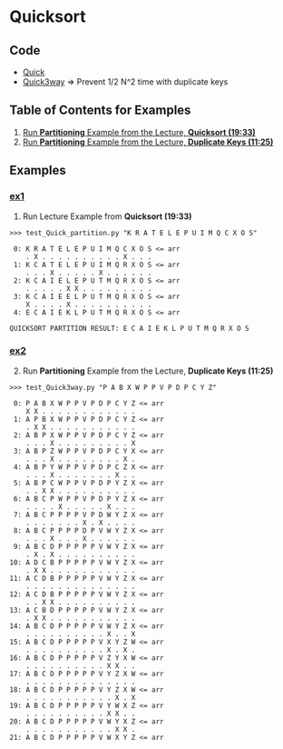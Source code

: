 # Quicksort

## Code
  * [Quick](../py/AlgsSedgewickWayne/Quick.py)
  * [Quick3way](../py/AlgsSedgewickWayne/Quick3way.py) 
    => Prevent 1/2 N^2 time with duplicate keys

## Table of Contents for Examples
  1. [Run **Partitioning** Example from the Lecture, **Quicksort (19:33)**](#ex1)
  2. [Run **Partitioning** Example from the Lecture, **Duplicate Keys (11:25)**](#ex2)

## Examples
### [ex1](#table-of-contents-for-examples)
1. Run Lecture Example from **Quicksort (19:33)**
```
>>> test_Quick_partition.py "K R A T E L E P U I M Q C X O S"
```
```
 0: K R A T E L E P U I M Q C X O S <= arr
    . X . . . . . . . . . . X . . .
 1: K C A T E L E P U I M Q R X O S <= arr
    . . . X . . . . . X . . . . . .
 2: K C A I E L E P U T M Q R X O S <= arr
    . . . . . X X . . . . . . . . .
 3: K C A I E E L P U T M Q R X O S <= arr
    X . . . . X . . . . . . . . . .
 4: E C A I E K L P U T M Q R X O S <= arr

QUICKSORT PARTITION RESULT: E C A I E K L P U T M Q R X O S
```


### [ex2](#table-of-contents-for-examples)
2. Run **Partitioning** Example from the Lecture, **Duplicate Keys (11:25)**    
```
>>> test_Quick3way.py "P A B X W P P V P D P C Y Z"
```
```
 0: P A B X W P P V P D P C Y Z <= arr
    X X . . . . . . . . . . . .
 1: A P B X W P P V P D P C Y Z <= arr
    . X X . . . . . . . . . . .
 2: A B P X W P P V P D P C Y Z <= arr
    . . . X . . . . . . . . . X
 3: A B P Z W P P V P D P C Y X <= arr
    . . . X . . . . . . . . X .
 4: A B P Y W P P V P D P C Z X <= arr
    . . . X . . . . . . . X . .
 5: A B P C W P P V P D P Y Z X <= arr
    . . X X . . . . . . . . . .
 6: A B C P W P P V P D P Y Z X <= arr
    . . . . X . . . . . X . . .
 7: A B C P P P P V P D W Y Z X <= arr
    . . . . . . . X . X . . . .
 8: A B C P P P P D P V W Y Z X <= arr
    . . . X . . . X . . . . . .
 9: A B C D P P P P P V W Y Z X <= arr
    . X . X . . . . . . . . . .
10: A D C B P P P P P V W Y Z X <= arr
    . X X . . . . . . . . . . .
11: A C D B P P P P P V W Y Z X <= arr
    . . . . . . . . . . . . . .
12: A C D B P P P P P V W Y Z X <= arr
    . . X X . . . . . . . . . .
13: A C B D P P P P P V W Y Z X <= arr
    . X X . . . . . . . . . . .
14: A B C D P P P P P V W Y Z X <= arr
    . . . . . . . . . . X . . X
15: A B C D P P P P P V X Y Z W <= arr
    . . . . . . . . . . X . X .
16: A B C D P P P P P V Z Y X W <= arr
    . . . . . . . . . . X X . .
17: A B C D P P P P P V Y Z X W <= arr
    . . . . . . . . . . . . . .
18: A B C D P P P P P V Y Z X W <= arr
    . . . . . . . . . . . X . X
19: A B C D P P P P P V Y W X Z <= arr
    . . . . . . . . . . X X . .
20: A B C D P P P P P V W Y X Z <= arr
    . . . . . . . . . . . X X .
21: A B C D P P P P P V W X Y Z <= arr
```

